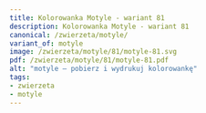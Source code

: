 ```yaml
---
title: Kolorowanka Motyle - wariant 81
description: Kolorowanka Motyle - wariant 81
canonical: /zwierzeta/motyle/
variant_of: motyle
image: /zwierzeta/motyle/81/motyle-81.svg
pdf: /zwierzeta/motyle/81/motyle-81.pdf
alt: "motyle – pobierz i wydrukuj kolorowankę"
tags:
- zwierzeta
- motyle
---
```

